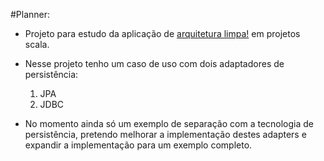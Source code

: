 #Planner:

- Projeto para estudo da aplicação de [arquitetura limpa!](https://blog.8thlight.com/uncle-bob/2012/08/13/the-clean-architecture.html) em projetos scala.
- Nesse projeto tenho um caso de uso com dois adaptadores de persistência:
    1. JPA
    2. JDBC

- No momento ainda só um exemplo de separação com a tecnologia de persistência, pretendo melhorar a implementação destes adapters e expandir a implementação para um exemplo completo.





